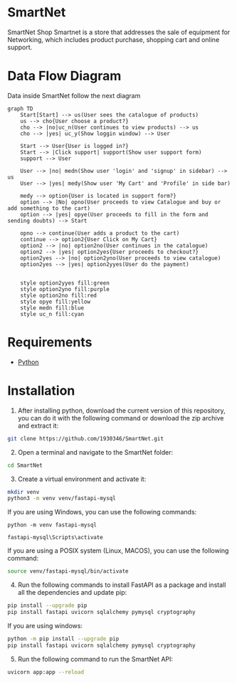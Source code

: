# SmartNet
SmartNet Shop
Smartnet is a store that addresses the sale of equipment for Networking, which includes product purchase, shopping cart and online support.


# Data Flow Diagram
Data inside SmartNet follow the next diagram


<style>
    .mermaid svg { height: auto; }
</style>
```mermaid
graph TD
    Start[Start] --> us(User sees the catalogue of products)
    us --> cho{User choose a product?}
    cho --> |no|uc_n(User continues to view products) --> us
    cho --> |yes| uc_y(Show loggin window) --> User

    Start --> User{User is logged in?}
    Start --> |Click support| support(Show user support form) 
    support --> User
    
    User --> |no| medn(Show user 'login' and 'signup' in sidebar) --> us
    User --> |yes| medy(Show user 'My Cart' and 'Profile' in side bar)

    medy --> option{User is located in support form?}
    option --> |No| opno(User proceeds to view Catalogue and buy or add something to the cart)
    option --> |yes| opye(User proceeds to fill in the form and sending doubts) --> Start

    opno --> continue(User adds a product to the cart) 
    continue --> option2{User Click on My Cart}
    option2 --> |no| option2no(User continues in the catalogue)
    option2 --> |yes| option2yes{User proceeds to checkout?}
    option2yes --> |no| option2yno(User proceeds to view catalogue)
    option2yes --> |yes| option2yyes(User do the payment)

    
    style option2yyes fill:green
    style option2yno fill:purple
    style option2no fill:red
    style opye fill:yellow
    style medn fill:blue
    style uc_n fill:cyan
```
# Requirements
- [Python](https://www.python.org/ "Python latest version")

# Installation
1. After installing python, download the current version of this repository, you can do it with the following command or download the zip archive and extract it:
``` bash
git clone https://github.com/1930346/SmartNet.git
```
2. Open a terminal and navigate to the SmartNet folder:
``` bash
cd SmartNet
```
3. Create a virtual environment and activate it:
```bash
mkdir venv
python3 -m venv venv/fastapi-mysql
```
If you are using Windows, you can use the following commands:
```pwsh
python -m venv fastapi-mysql

fastapi-mysql\Scripts\activate

```
If you are using a POSIX system (Linux, MACOS), you can use the following command:
```bash
source venv/fastapi-mysql/bin/activate
```
4. Run the following commands to install FastAPI as a package and install all the dependencies and update pip:
``` bash
pip install --upgrade pip
pip install fastapi uvicorn sqlalchemy pymysql cryptography
```
If you are using windows:
``` bash
python -m pip install --upgrade pip
pip install fastapi uvicorn sqlalchemy pymysql cryptography

```
   
5. Run the following command to run the SmartNet API:
``` bash
uvicorn app:app --reload
```